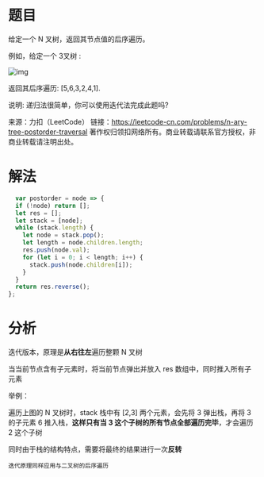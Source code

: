 
# 题目

给定一个 N 叉树，返回其节点值的后序遍历。

例如，给定一个 3叉树 :

 

![img](https://assets.leetcode-cn.com/aliyun-lc-upload/uploads/2018/10/12/narytreeexample.png)

 

返回其后序遍历: [5,6,3,2,4,1].

说明: 递归法很简单，你可以使用迭代法完成此题吗?

来源：力扣（LeetCode）
链接：https://leetcode-cn.com/problems/n-ary-tree-postorder-traversal
著作权归领扣网络所有。商业转载请联系官方授权，非商业转载请注明出处。

# 解法

```javascript
  var postorder = node => {
  if (!node) return [];
  let res = [];
  let stack = [node];
  while (stack.length) {
    let node = stack.pop();
    let length = node.children.length;
    res.push(node.val);
    for (let i = 0; i < length; i++) {
      stack.push(node.children[i]);
    }
  }
  return res.reverse();
};

```

# 分析

迭代版本，原理是**从右往左**遍历整颗 N 叉树

当当前节点含有子元素时，将当前节点弹出并放入 res 数组中，同时推入所有子元素

举例：

遍历上图的 N 叉树时，stack 栈中有 [2,3] 两个元素，会先将 3 弹出栈，再将 3 的子元素 6 推入栈，**这样只有当 3 这个子树的所有节点全部遍历完毕**，才会遍历 2 这个子树

同时由于栈的结构特点，需要将最终的结果进行一次**反转**

`迭代原理同样应用与二叉树的后序遍历`

